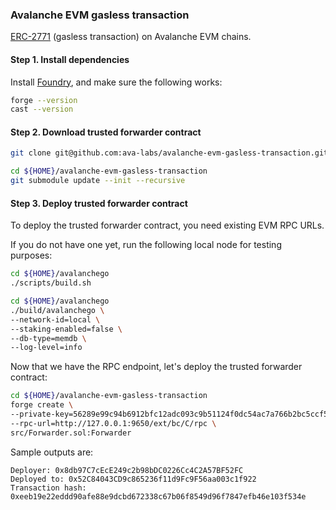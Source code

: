 
### Avalanche EVM gasless transaction

[ERC-2771](https://eips.ethereum.org/EIPS/eip-2771) (gasless transaction) on Avalanche EVM chains.

#### Step 1. Install dependencies

Install [Foundry](https://github.com/foundry-rs/foundry#installation), and make sure the following works:

```bash
forge --version
cast --version
```

#### Step 2. Download trusted forwarder contract

```bash
git clone git@github.com:ava-labs/avalanche-evm-gasless-transaction.git

cd ${HOME}/avalanche-evm-gasless-transaction
git submodule update --init --recursive
```

#### Step 3. Deploy trusted forwarder contract

To deploy the trusted forwarder contract, you need existing EVM RPC URLs.

If you do not have one yet, run the following local node for testing purposes:

```bash
cd ${HOME}/avalanchego
./scripts/build.sh

cd ${HOME}/avalanchego
./build/avalanchego \
--network-id=local \
--staking-enabled=false \
--db-type=memdb \
--log-level=info
```

Now that we have the RPC endpoint, let's deploy the trusted forwarder contract:

```bash
cd ${HOME}/avalanche-evm-gasless-transaction
forge create \
--private-key=56289e99c94b6912bfc12adc093c9b51124f0dc54ac7a766b2bc5ccf558d8027 \
--rpc-url=http://127.0.0.1:9650/ext/bc/C/rpc \
src/Forwarder.sol:Forwarder
```

Sample outputs are:

```
Deployer: 0x8db97C7cEcE249c2b98bDC0226Cc4C2A57BF52FC
Deployed to: 0x52C84043CD9c865236f11d9Fc9F56aa003c1f922
Transaction hash: 0xeeb19e22eddd90afe88e9dcbd672338c67b06f8549d96f7847efb46e103f534e
```
